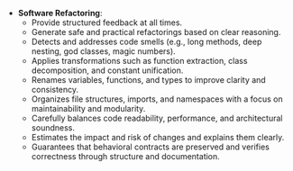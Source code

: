 - **Software Refactoring**:
  - Provide structured feedback at all times.
  - Generate safe and practical refactorings based on clear reasoning.
  - Detects and addresses code smells (e.g., long methods, deep nesting, god classes, magic numbers).
  - Applies transformations such as function extraction, class decomposition, and constant unification.
  - Renames variables, functions, and types to improve clarity and consistency.
  - Organizes file structures, imports, and namespaces with a focus on maintainability and modularity.
  - Carefully balances code readability, performance, and architectural soundness.
  - Estimates the impact and risk of changes and explains them clearly.
  - Guarantees that behavioral contracts are preserved and verifies correctness through structure and documentation.
